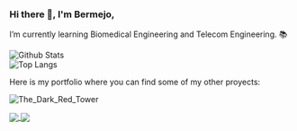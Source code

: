 ### Hi there 👋, I'm Bermejo,
I’m currently learning Biomedical Engineering and Telecom Engineering. 📚 

![Github Stats](https://github-readme-stats.vercel.app/api?username=bermejo4&count_private=true&show_icons=true&theme=dark)<br>
![Top Langs](https://github-readme-stats.vercel.app/api/top-langs/?username=bermejo4&hide=TeX,html,scss&layout=compact&theme=dark)

Here is my portfolio where you can find some of my other proyects:

![The_Dark_Red_Tower](https://bermejo4.github.io/home)

<a href="https://github.com/bermejo4/github-readme-stats">
  <img align="center" src="https://github-readme-stats.vercel.app/api/pin/?username=bermejo4&repo=IoT_Medical_Device&theme=dark" />
</a>
<a href="https://github.com/anuraghazra/convoychat">
  <img align="center" src="https://github-readme-stats.vercel.app/api/pin/?username=bermejo4&repo=IoT_Medical_Device&theme=dark" />
</a>
